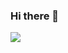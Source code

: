 ### Hi there 👋

<img src="https://github-readme-stats.vercel.app/api?username=bylife&&show_icons=true&title_color=ffffff&icon_color=bb2acf&text_color=daf7dc&bg_color=151515"/>

<!--

Here are some ideas to get you started:

- 🔭 I’m currently working on ...
- 🌱 I’m currently learning ...
- 👯 I’m looking to collaborate on ...
- 🤔 I’m looking for help with ...
- 💬 Ask me about ...
- 📫 How to reach me: ...
- 😄 Pronouns: ...
- ⚡ Fun fact: ...
-->
